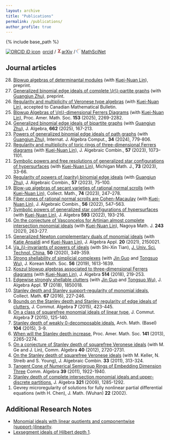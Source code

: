 ```yaml
---
layout: archive
title: "Publications"
permalink: /publications/
author_profile: true
---
```


{% include base_path %}

<a itemprop="sameAs" content="https://orcid.org/0000-0003-2411-7791" href="https://orcid.org/0000-0003-2411-7791" target="orcid.widget" rel="me noopener noreferrer" style="vertical-align:top;"><img src="https://orcid.org/assets/vectors/orcid.logo.icon.svg" style="width:1em;margin-right:.5em;" alt="ORCID iD icon">orcid</a> / <a href="https://arxiv.org/a/shen_y_1.html"><img src="../files/images/arxiv.png" style="width:.8em;margin-right:.2em;" alt="arXiv icon">arXiv</a> / <a href="http://www.ams.org/mathscinet/search/publications.html?pg1=IID&s1=693637"><img src="../files/images/MR.png" style="width:.9em;margin-right:.2em;" alt="MR icon">MathSciNet</a>

## Journal articles
<ol reversed>
<li><a href="https://arxiv.org/abs/2408.01903">Blowup algebras of determinantal modules</a> (with <a href="https://sites.psu.edu/kul20/">Kuei-Nuan Lin</a>), preprint.  </li>
<li><a href="https://arxiv.org/abs/2312.11807">Generalized binomial edge ideals of complete \(r\)-partite graphs</a> (with <a href="http://web.suda.edu.cn/zhuguangjun/">Guangjun Zhu</a>), preprint.</li>
<li><a href="https://arxiv.org/abs/2305.01859">Regularity and multiplicity of Veronese type algebras</a> (with <a href="https://sites.psu.edu/kul20/">Kuei-Nuan Lin</a>), accepted to Canadian Mathematical Bulletin.</li>
<li><a href="https://doi.org/10.1090/proc/17249">Blowup Algebras of \(n\)-dimensional Ferrers Diagrams</a> (with <a href="https://sites.psu.edu/kul20/">Kuei-Nuan Lin</a>), Proc. Amer. Math. Soc. <b>153</b> (2025), 2269-2282.</li>
<li><a href="https://doi.org/10.1016/j.jalgebra.2024.08.026">Generalized binomial edge ideals of bipartite graphs</a> (with <a href="http://web.suda.edu.cn/zhuguangjun/">Guangjun Zhu</a>), J. Algebra, <b>662</b> (2025), 167-213.</li>
<li><a href="https://www.worldscientific.com/doi/abs/10.1142/S0218196724500292">Powers of generalized binomial edge ideals of path graphs</a> (with <a href="http://web.suda.edu.cn/zhuguangjun/">Guangjun Zhu</a>), Internat. J. Algebra Comput., <b>34</b> (2024), 779-806.</li>
<li><a href="https://link.springer.com/article/10.1007/s10801-023-01217-7">Regularity and multiplicity of toric rings of three-dimensional Ferrers diagrams</a> (with <a href="https://sites.psu.edu/kul20/">Kuei-Nuan Lin</a>), J. Algebraic Combin., <b>57</b> (2023), 1073–1101.</li>
<li><a href="https://doi.org/10.1307/mmj/20205890">Symbolic powers and free resolutions of generalized star configurations of hypersurfaces</a> (with <a href="https://sites.psu.edu/kul20/">Kuei-Nuan Lin</a>), Michigan Math. J., <b>73</b> (2023), 33-66.</li>
<li><a href="https://doi.org/10.1007/s10801-022-01163-w">Regularity of powers of (parity) binomial edge ideals</a> (with <a href="http://web.suda.edu.cn/zhuguangjun/">Guangjun Zhu</a>), J. Algebraic Combin., <b>57</b> (2023), 75–100.</li>
<li><a href="https://doi.org/10.1007/s13348-021-00345-2">Blow-up algebras of secant varieties of rational normal scrolls</a> (with <a href="https://sites.psu.edu/kul20/">Kuei-Nuan Lin</a>), Collect. Math., <b>74</b> (2023), 247–278.</li>
<li><a href="https://doi.org/10.1007/s10801-022-01123-4">Fiber cones of rational normal scrolls are Cohen-Macaulay</a> (with <a href="https://sites.psu.edu/kul20/">Kuei-Nuan Lin</a>), J. Algebraic Combin., <b>56</b> (2022), 547–563.</li>
<li><a href="https://doi.org/10.1016/j.jalgebra.2021.11.015">Symbolic powers of generalized star configurations of hypersurfaces</a> (with <a href="https://sites.psu.edu/kul20/">Kuei-Nuan Lin</a>), J. Algebra  <b>593</b> (2022), 193-216.</li>
<li><a href="http://dx.doi.org/10.1017/nmj.2019.42">On the conjecture of Vasconcelos for Artinian almost complete intersection monomial ideals</a> (with <a href="https://sites.psu.edu/kul20/">Kuei-Nuan Lin</a>), Nagoya Math. J. <b>243</b> (2021), 263-277.</li>
<li><a href="https://doi.org/10.1142/S0219498821500213">Generalized Newton complementary duals of monomial ideals</a> (with <a href="http://www.kzoo.edu/faculty/index.php?name=kansaldi">Katie Ansaldi</a> and <a href="https://sites.psu.edu/kul20/">Kuei-Nuan Lin</a>), J. Algebra Appl. <b>20</b> (2021), 2150021.</li>
<li><a href="http://just-cn.ustc.edu.cn/EN/10.3969/j.issn.0253-2778.2020.03.013">\(a_i\)-invariants of powers of ideals</a> (with Shi-Xin Tian), <a href="http://just-cn.ustc.edu.cn/EN/0253-2778/home.shtml">J. Univ. Sci. Technol. China</a>, <b>50</b> (2020), 349-359.</li>
<li><a href="http://jkms.kms.or.kr/journal/view.html?doi=10.4134/JKMS.j180831">Strong shellability of simplicial complexes</a> (with <a href="http://www.hainu.edu.cn/stm/xinxi/2015312/10410789.shtml#19">Jin Guo</a> and <a href="http://math.sjtu.edu.cn/faculty/wuts/English.htm">Tongsuo Wu</a>), J. Korean Math. Soc. <b>56</b> (2019), 1613-1639.</li>
<li> <a href="https://www.sciencedirect.com/science/article/pii/S0021869318304903">Koszul blowup algebras associated to three-dimensional Ferrers diagrams</a> (with <a href="https://sites.psu.edu/kul20/">Kuei-Nuan Lin</a>),  J. Algebra <b>514</b> (2018), 219-253.  </li>
<li><a href="http://www.worldscientific.com/doi/abs/10.1142/S0219498818500184">Edgewise strongly shellable clutters</a> (with <a href="http://www.hainu.edu.cn/stm/xinxi/2015312/10410789.shtml#19">Jin Guo</a> and <a href="http://math.sjtu.edu.cn/faculty/wuts/English.htm">Tongsuo Wu</a>), J. Algebra Appl. <b>17</b> (2018), 1850018.</li>
<li> <a href="http://link.springer.com/article/10.1007/s13348-015-0140-4">Stanley depth and Stanley support-regularity of monomial ideals</a>, Collect. Math. <b>67</b> (2016), 227-246.  </li>
<li> <a href="http://projecteuclid.org/euclid.jca/1450102164">Bounds on the Stanley depth and Stanley regularity of edge ideals of clutters</a>, J. Commut. Algebra <b>7</b> (2015), 423-445.  </li>
<li> <a href="http://projecteuclid.org/euclid.jca/1425307761">On a class of squarefree monomial ideals of linear type</a>, J. Commut. Algebra <b>7</b> (2015), 125-140.  </li>
<li> <a href="http://link.springer.com/article/10.1007/s00013-014-0718-1">Stanley depth of weakly 0-decomposable ideals</a>, Arch. Math. (Basel) <b>104</b> (2015), 3-9.  </li>
<li><a href="http://www.ams.org/journals/proc/2013-141-07/S0002-9939-2013-12003-4/home.html">When will the Stanley depth increase</a>, Proc. Amer. Math. Soc. <b>141</b> (2013), 2265-2274.</li>
<li><a href="http://www.tandfonline.com/doi/abs/10.1080/00927872.2011.585190">On a conjecture of Stanley depth of squarefree Veronese ideals</a> (with M. Ge and J. Lin),   Comm. Algebra <b>40</b> (2012), 2720-2731.</li>
<li><a href="https://link.springer.com/article/10.1007/s10801-010-0249-1">On the Stanley depth of squarefree Veronese ideals</a> (with M. Keller, N. Streib and S. Young), J. Algebraic Combin. <b>33</b> (2011), 313-324.</li> 
<li> <a href="http://dx.doi.org/10.1080/00927872.2010.482550">Tangent Cone of Numerical Semigroup Rings of Embedding Dimension Three</a>  Comm. Algebra <b>39</b> (2011), 1922-1940.</li>
<li><a href="http://dx.doi.org/10.1016/j.jalgebra.2008.11.010">Stanley depth of complete intersection monomial ideals and upper-discrete partitions</a>, J. Algebra <b>321</b> (2009), 1285-1292.</li> 
<li>Gevrey microregularity of solutions for fully nonlinear partial differential equations (with H. Chen), J. Math. (Wuhan) <b>22</b> (2002).</li> 
</ol>

## Additional Research Notes
* <a href="http://arxiv.org/abs/1404.2165">Monomial ideals with linear quotients and componentwise (support-)linearity</a>.  
* <a href="http://arxiv.org/abs/1208.1822">Lexsegment ideals of Hilbert depth 1</a>.




